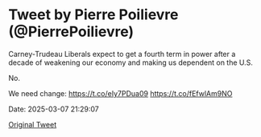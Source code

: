 # Tweet by Pierre Poilievre (@PierrePoilievre)

Carney-Trudeau Liberals expect to get a fourth term in power after a decade of weakening our economy and making us dependent on the U.S. 

No. 

We need change: https://t.co/eIy7PDua09 https://t.co/fEfwlAm9NO

Date: 2025-03-07 21:29:07

[Original Tweet](https://x.com/PierrePoilievre/status/1898123772336746510)

